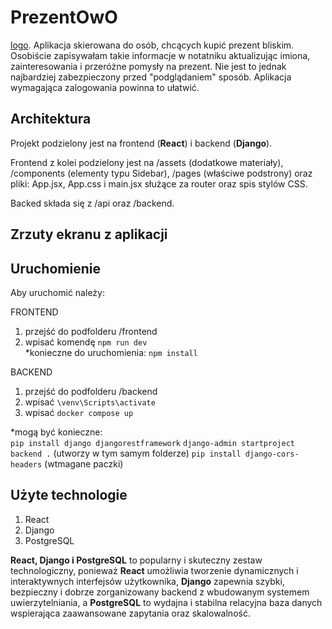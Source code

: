 
# PrezentOwO
[logo](frontend/src/assets/logo.jpg).
Aplikacja skierowana do osób, chcących kupić prezent bliskim. Osobiście zapisywałam takie informacje w notatniku aktualizując imiona, zainteresowania i przeróżne pomysły na prezent. Nie jest to jednak najbardziej zabezpieczony przed "podglądaniem" sposób. Aplikacja wymagająca zalogowania powinna to ułatwić.


## Architektura
Projekt podzielony jest na frontend (**React**) i backend (**Django**).

Frontend z kolei podzielony jest na /assets (dodatkowe materiały), /components (elementy typu Sidebar), /pages (właściwe podstrony) oraz pliki: App.jsx, App.css i main.jsx służące za router oraz spis stylów CSS.

Backed składa się z /api oraz /backend.

## Zrzuty ekranu z aplikacji
[](frontend/src/assets/Dashboard.png)
[](frontend/src/assets/Dashboard2.png)
[](frontend/src/assets/AddPerson.png)
[](frontend/src/assets/profile.png)
[](frontend/src/assets/login.png)
[](frontend/src/assets/register.png)

## Uruchomienie
Aby uruchomić należy:  

FRONTEND
1. przejść do podfolderu /frontend
2. wpisać komendę `npm run dev`  
*konieczne do uruchomienia: `npm install`  

BACKEND
1. przejść do podfolderu /backend
2. wpisać `\venv\Scripts\activate`
3. wpisać `docker compose up`  
  
*mogą być konieczne:  
`pip install django djangorestframework`
`django-admin startproject backend .`  (utworzy w tym samym folderze)
`pip install django-cors-headers`  (wtmagane paczki)  


## Użyte technologie
1. React
2. Django
3. PostgreSQL

**React, Django i PostgreSQL** to popularny i skuteczny zestaw technologiczny, ponieważ **React** umożliwia tworzenie dynamicznych i interaktywnych interfejsów użytkownika, **Django** zapewnia szybki, bezpieczny i dobrze zorganizowany backend z wbudowanym systemem uwierzytelniania, a **PostgreSQL** to wydajna i stabilna relacyjna baza danych wspierająca zaawansowane zapytania oraz skalowalność.
